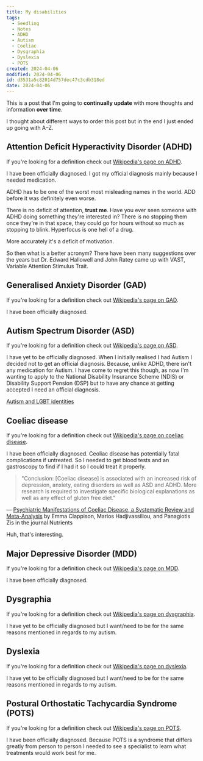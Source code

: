 ```yaml
---
title: My disabilities
tags:
  - Seedling
  - Notes
  - ADHD
  - Autism
  - Coeliac
  - Dysgraphia
  - Dyslexia
  - POTS
created: 2024-04-06
modified: 2024-04-06
id: d3531a5c82014d757dec47c3cdb318ed
date: 2024-04-06
---
```

This is a post that I'm going to **continually update** with more thoughts and information **over time**.

I thought about different ways to order this post but in the end I just ended up going with A–Z.

## Attention Deficit Hyperactivity Disorder (ADHD)

If you're looking for a definition check out [Wikipedia's page on ADHD](https://en.wikipedia.org/wiki/Attention_deficit_hyperactivity_disorder).

I have been officially diagnosed. I got my official diagnosis mainly because I needed medication.

ADHD has to be one of the worst most misleading names in the world. ADD before it was definitely even worse.

There is no deficit of attention, **trust me**. Have you ever seen someone with ADHD doing something they're interested in? There is no stopping them once they're in that space, they could go for hours without so much as stopping to blink. Hyperfocus is one hell of a drug.

More accurately it's a deficit of motivation.

So then what is a better acronym? There have been many suggestions over the years but Dr. Edward Hallowell and John Ratey came up with VAST, Variable Attention Stimulus Trait.

## Generalised Anxiety Disorder (GAD)

If you're looking for a definition check out [Wikipedia's page on GAD](https://en.wikipedia.org/wiki/Generalized_anxiety_disorder).

I have been officially diagnosed.

## Autism Spectrum Disorder (ASD)

If you're looking for a definition check out [Wikipedia's page on ASD](https://en.wikipedia.org/wiki/Autism_spectrum).

I have yet to be officially diagnosed. When I initially realised I had Autism I decided not to get an official diagnosis. Because, unlike ADHD, there isn't any medication for Autism. I have come to regret this though, as now I'm wanting to apply to the National Disability Insurance Scheme (NDIS) or Disability Support Pension (DSP) but to have any chance at getting accepted I need an official diagnosis.

[Autism and LGBT identities](https://en.wikipedia.org/wiki/Autism_and_LGBT_identities)

## Coeliac disease

If you're looking for a definition check out [Wikipedia's page on coeliac disease](https://en.wikipedia.org/wiki/Coeliac_disease).

I have been officially diagnosed. Ceoliac disease has potentially fatal complications if untreated. So I needed to get blood tests and an gastroscopy to find if I had it so I could treat it properly.

> "Conclusion: \[Coeliac disease\] is associated with an increased risk of depression, anxiety, eating disorders as well as ASD and ADHD. More research is required to investigate specific biological explanations as well as any effect of gluten free diet."

— [Psychiatric Manifestations of Coeliac Disease, a Systematic Review and Meta-Analysis](https://doi.org/10.3390/nu12010142) by Emma Clappison, Marios Hadjivassiliou, and Panagiotis Zis in the journal Nutrients

Huh, that's interesting.

## Major Depressive Disorder (MDD)

If you're looking for a definition check out [Wikipedia's page on MDD](https://en.wikipedia.org/wiki/Major_depressive_disorder).

I have been officially diagnosed.

## Dysgraphia

If you're looking for a definition check out [Wikipedia's page on dysgraphia](https://en.wikipedia.org/wiki/Dysgraphia).

I have yet to be officially diagnosed but I want/need to be for the same reasons mentioned in regards to my autism.

## Dyslexia

If you're looking for a definition check out [Wikipedia's page on dyslexia](https://en.wikipedia.org/wiki/Dyslexia).

I have yet to be officially diagnosed but I want/need to be for the same reasons mentioned in regards to my autism.

## Postural Orthostatic Tachycardia Syndrome (POTS)

If you're looking for a definition check out [Wikipedia's page on POTS](https://en.wikipedia.org/wiki/Postural_orthostatic_tachycardia_syndrome).

I have been officially diagnosed. Because POTS is a syndrome that differs greatly from person to person I needed to see a specialist to learn what treatments would work best for me.
